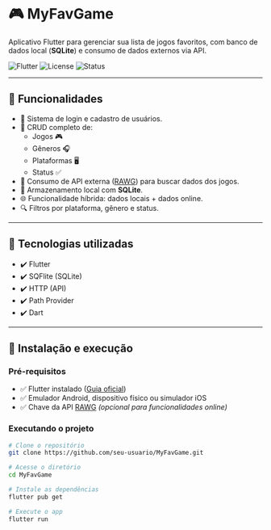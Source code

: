 # 🎮 MyFavGame

Aplicativo Flutter para gerenciar sua lista de jogos favoritos, com banco de dados local (**SQLite**) e consumo de dados externos via API.

![Flutter](https://img.shields.io/badge/Flutter-Framework-blue?logo=flutter)
![License](https://img.shields.io/badge/license-MIT-green)
![Status](https://img.shields.io/badge/status-Em%20Desenvolvimento-yellow)

---

## 📱 Funcionalidades

- 🔐 Sistema de login e cadastro de usuários.
- 🎯 CRUD completo de:
  - Jogos 🎮
  - Gêneros 🎧
  - Plataformas 🖥️
  - Status ✅
- 🔗 Consumo de API externa ([RAWG](https://rawg.io/apidocs)) para buscar dados dos jogos.
- 💾 Armazenamento local com **SQLite**.
- 🌐 Funcionalidade híbrida: dados locais + dados online.
- 🔍 Filtros por plataforma, gênero e status.

---

## 🚀 Tecnologias utilizadas

- ✔️ Flutter
- ✔️ SQFlite (SQLite)
- ✔️ HTTP (API)
- ✔️ Path Provider
- ✔️ Dart

---

## 🔧 Instalação e execução

### Pré-requisitos

- ✅ Flutter instalado ([Guia oficial](https://docs.flutter.dev/get-started/install))
- ✅ Emulador Android, dispositivo físico ou simulador iOS
- ✅ Chave da API [RAWG](https://rawg.io/apidocs) *(opcional para funcionalidades online)*

### Executando o projeto

```bash
# Clone o repositório
git clone https://github.com/seu-usuario/MyFavGame.git

# Acesse o diretório
cd MyFavGame

# Instale as dependências
flutter pub get

# Execute o app
flutter run
